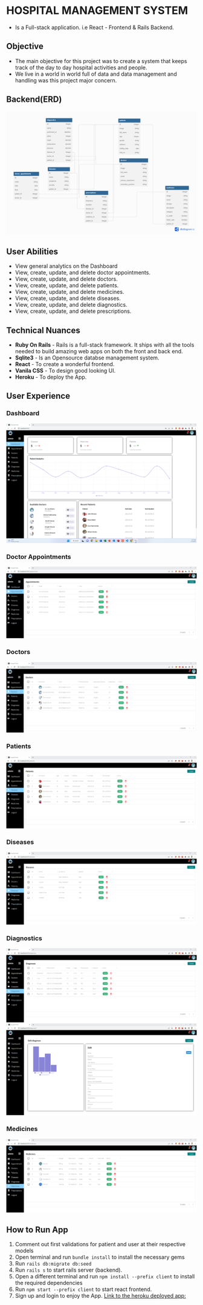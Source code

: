 # HOSPITAL MANAGEMENT SYSTEM
- Is a Full-stack application. i.e React - Frontend & Rails Backend.
## Objective
- The main objective for this project was to create a system that keeps track of the day to day hospital activities and people.
- We live in a world in world full of data and data management and handling was this project major concern.
## Backend(ERD)
![Database](/client/src/img/ERD-Hospital_Management_System.png "Optional title")
## User Abilities
- View general analytics on the Dashboard
- View, create, update, and delete doctor appointments.
- View, create, update, and delete doctors.
- View, create, update, and delete patients.
- View, create, update, and delete medicines.
- View, create, update, and delete diseases.
- View, create, update, and delete diagnostics.
- View, create, update, and delete prescriptions.
## Technical Nuances
* **Ruby On Rails** - Rails is a full-stack framework. It ships with all the tools needed to build amazing web apps on both the front and back end.
* **Sqlite3** - Is an Opensource databse management system.
* **React** - To create a wonderful frontend.
* **Vanila CSS** - To design good looking UI.
* **Heroku** - To deploy the App.
## User Experience
### Dashboard
![Dashboard](/client/src/img/Dashboard.png "Optional title")
### Doctor Appointments
![Appointments](/client/src/img/appointment.png "Optional title")
### Doctors
![Doctors](/client/src/img/Doctors.png "Optional title")
### Patients
![Patients](/client/src/img/Patients.png "Optional title")
### Diseases
![Diseases](/client/src/img/Diseases.png "Optional title")
### Diagnostics
![Diagnostics](/client/src/img/Diagnoses.png "Optional title")
![data-diagnose](/client/src/img/data-diagnose.png "Optional title")
### Medicines
![Medicines](/client/src/img/Medicines.png "Optional title")
## How to Run App
1. Comment out first validations for patient and user at their respective models
2. Open terminal and run ``bundle install`` to install the necessary gems
3. Run ``rails db:migrate db:seed``
4. Run ``rails s`` to start rails server (backend).
5. Open a different terminal and run ``npm install --prefix client`` to install the required dependencies
6. Run ``npm start --prefix client`` to start react frontend.
7. Sign up and login to enjoy the App.
[Link to the heroku deployed app:](https://fierce-scrubland-78659.herokuapp.com/)
